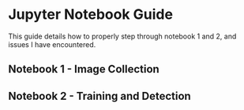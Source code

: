 # Jupyter Notebook Guide
This guide details how to properly step through notebook 1 and 2, and issues I have encountered.

## Notebook 1 - Image Collection

## Notebook 2 - Training and Detection
